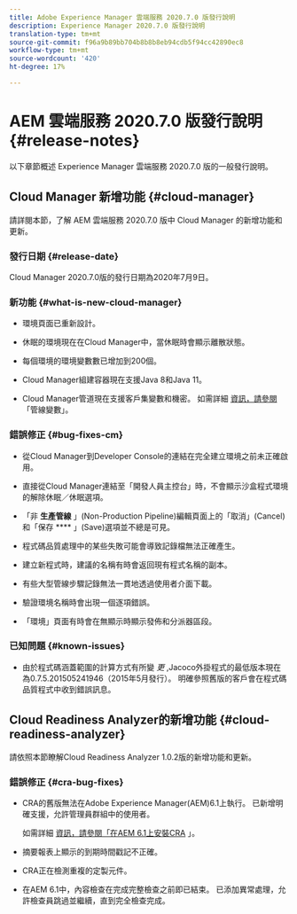```yaml
---
title: Adobe Experience Manager 雲端服務 2020.7.0 版發行說明
description: Experience Manager 2020.7.0 版發行說明
translation-type: tm+mt
source-git-commit: f96a9b89bb704b8b8b8eb94cdb5f94cc42890ec8
workflow-type: tm+mt
source-wordcount: '420'
ht-degree: 17%

---
```



# AEM 雲端服務 2020.7.0 版發行說明 {#release-notes}

以下章節概述 Experience Manager 雲端服務 2020.7.0 版的一般發行說明。

## Cloud Manager 新增功能 {#cloud-manager}

請詳閱本節，了解 AEM 雲端服務 2020.7.0 版中 Cloud Manager 的新增功能和更新。

### 發行日期 {#release-date}

Cloud Manager  2020.7.0版的發行日期為2020年7月9日。

### 新功能 {#what-is-new-cloud-manager}

* 環境頁面已重新設計。

* 休眠的環境現在在Cloud Manager中，當休眠時會顯示離散狀態。

* 每個環境的環境變數數已增加到200個。

* Cloud Manager組建容器現在支援Java 8和Java 11。

* Cloud Manager管道現在支援客戶集變數和機密。
如需詳細 [資訊，請參閱](/help/onboarding/getting-access-to-aem-in-cloud/creating-aem-application-project.md#pipeline-variables) 「管線變數」。

### 錯誤修正 {#bug-fixes-cm}

* 從Cloud Manager到Developer Console的連結在完全建立環境之前未正確啟用。

* 直接從Cloud Manager連結至「開發人員主控台」時，不會顯示沙盒程式環境的解除休眠／休眠選項。

* 「非 **生產管線** 」(Non-Production Pipeline)編輯頁面上的「取消」(Cancel)和「保存 **** 」(Save)選項並不總是可見。

* 程式碼品質處理中的某些失敗可能會導致記錄檔無法正確產生。

* 建立新程式時，建議的名稱有時會返回現有程式名稱的副本。

* 有些大型管線步驟記錄無法一貫地透過使用者介面下載。

* 驗證環境名稱時會出現一個逐項錯誤。

* 「環境」頁面有時會在無顯示時顯示發佈和分派器區段。

### 已知問題 {#known-issues}

* 由於程式碼涵蓋範圍的計算方式有所變 _更_ ,Jacoco外掛程式的最低版本現在為0.7.5.201505241946（2015年5月發行）。 明確參照舊版的客戶會在程式碼品質程式中收到錯誤訊息。

## Cloud Readiness Analyzer的新增功能 {#cloud-readiness-analyzer}

請依照本節瞭解Cloud Readiness Analyzer 1.0.2版的新增功能和更新。

### 錯誤修正 {#cra-bug-fixes}

* CRA的舊版無法在Adobe Experience Manager(AEM)6.1上執行。 已新增明確支援，允許管理員群組中的使用者。

   如需詳細 [資訊，請參閱「在AEM 6.1上安裝CRA](https://docs.adobe.com/content/help/en/experience-manager-cloud-service/moving/cloud-migration/cloud-readiness-analyzer/using-cloud-readiness-analyzer.html#installing-on-aem61) 」。

* 摘要報表上顯示的到期時間戳記不正確。

* CRA正在檢測重複的定製元件。

* 在AEM 6.1中，內容檢查在完成完整檢查之前即已結束。 已添加異常處理，允許檢查員跳過並繼續，直到完全檢查完成。

